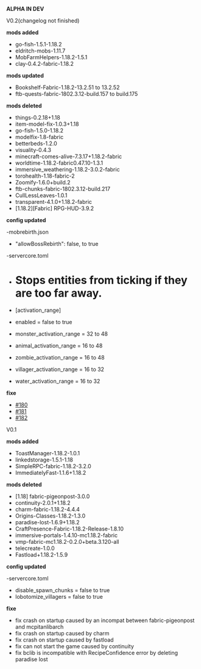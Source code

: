**ALPHA IN DEV**

V0.2(changelog not finished)

**mods added**

* go-fish-1.5.1-1.18.2
* eldritch-mobs-1.11.7
* MobFarmHelpers-1.18.2-1.5.1
* clay-0.4.2-fabric-1.18.2

**mods updated**

* Bookshelf-Fabric-1.18.2-13.2.51 to 13.2.52
* ftb-quests-fabric-1802.3.12-build.157 to build.175

**mods deleted**

* things-0.2.18+1.18
* item-model-fix-1.0.3+1.18
* go-fish-1.5.0-1.18.2
* modelfix-1.8-fabric
* betterbeds-1.2.0
* visuality-0.4.3
* minecraft-comes-alive-7.3.17+1.18.2-fabric
* worldtime-1.18.2-fabric0.47.10-1.3.1
* immersive_weathering-1.18.2-3.0.2-fabric
* torohealth-1.18-fabric-2
* Zoomify-1.6.0+build.2
* ftb-chunks-fabric-1802.3.12-build.217
* CullLessLeaves-1.0.1
* transparent-4.1.0+1.18.2-fabric
* [1.18.2][Fabric] RPG-HUD-3.9.2

**config updated**

-mobrebirth.json
* "allowBossRebirth": false, to true

-servercore.toml
* # Stops entities from ticking if they are too far away.
* [activation_range]
*	enabled = false to true

* monster_activation_range = 32 to 48
* animal_activation_range = 16 to 48
* zombie_activation_range = 16 to 48
* villager_activation_range = 16 to 32
* water_activation_range = 16 to 32

**fixe**

* [#180](https://github.com/quentin452/privates-minecraft-modpack/issues/180)
* [#181](https://github.com/quentin452/privates-minecraft-modpack/issues/181)
* [#182](https://github.com/quentin452/privates-minecraft-modpack/issues/182)

V0.1

**mods added**

* ToastManager-1.18.2-1.0.1
* linkedstorage-1.5.1-1.18
* SimpleRPC-fabric-1.18.2-3.2.0
* ImmediatelyFast-1.1.6+1.18.2
 
**mods deleted**

* [1.18] fabric-pigeonpost-3.0.0
* continuity-2.0.1+1.18.2
* charm-fabric-1.18.2-4.4.4
* Origins-Classes-1.18.2-1.3.0
* paradise-lost-1.6.9+1.18.2
* CraftPresence-Fabric-1.18.2-Release-1.8.10
* immersive-portals-1.4.10-mc1.18.2-fabric
* vmp-fabric-mc1.18.2-0.2.0+beta.3.120-all
* telecreate-1.0.0
* Fastload+1.18.2-1.5.9

**config updated**

-servercore.toml
* disable_spawn_chunks = false to true
* lobotomize_villagers = false to true

**fixe**

* fix crash on startup caused by an incompat between fabric-pigeonpost and mcpitanlibarch
* fix crash on startup caused by charm
* fix crash on startup caused by fastload
* fix can not start the game caused by continuity
* fix bclib is incompatible with RecipeConfidence error by deleting paradise lost